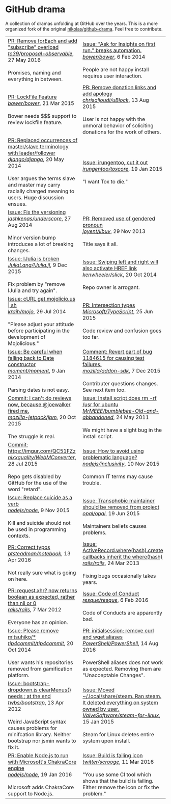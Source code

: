 # GitHub drama

A collection of dramas unfolding at GitHub over the years. This is a more organized fork of the original [nikolas/github-drama](https://github.com/nikolas/github-drama). Feel free to contribute. 

<table width="100%">
  <tr>
    <td width="50%">
      <a href="https://github.com/tc39/proposal-observable/pull/97">PR: Remove forEach and add "subscribe" overload</a><br />
      <em><a href="https://github.com/tc39/proposal-observable">tc39/proposal-observable</a></em>, 27 May 2016<br /><br />
      Promises, naming and everything in between.
    </td>
    <td width="50%">
      <a href="https://github.com/bower/bower/issues/1102">Issue: "Ask for Insights on first run." breaks automation.</a><br />
      <em><a href="https://github.com/bower/bower">bower/bower</a></em>, 6 Feb 2014<br /><br />
      People are not happy install requires user interaction.
    </td>
  </tr>
  <tr>
    <td width="50%">
      <a href="https://github.com/bower/bower/pull/1748">PR: LockFile Feature</a><br />
      <em><a href="https://github.com/bower/bower">bower/bower</a></em>, 21 Mar 2015<br /><br />
      Bower needs $$$ support to review lockfile feature.
    </td>
    <td width="50%">
      <a href="https://github.com/chrisaljoudi/uBlock/pull/1517">PR: Remove donation links and add apology</a><br />
      <em><a href="https://github.com/chrisaljoudi/uBlock">chrisaljoudi/uBlock</a></em>, 13 Aug 2015<br /><br />
      User is not happy with the unmoral behavior of soliciting donations for the work of others.
    </td>
  </tr>
  <tr>
    <td width="50%">
      <a href="https://github.com/django/django/pull/2692">PR: Replaced occurrences of master/slave terminology with leader/follower</a><br />
      <em><a href="https://github.com/django/django">django/django</a></em>, 20 May 2014<br /><br />
      User argues the terms slave and master may carry racially charged meaning to users. Huge discussion ensues.
    </td>
    <td width="50%">
      <a href="https://github.com/irungentoo/toxcore/issues/1227">Issue: irungentoo, cut it out</a><br />
      <em><a href="https://github.com/irungentoo/toxcore">irungentoo/toxcore</a></em>, 19 Jan 2015<br /><br />
      "I want Tox to die."
    </td>
  </tr>
  <tr>
    <td width="50%">
      <a href="https://github.com/jashkenas/underscore/issues/1805">Issue: Fix the versioning</a><br />
      <em><a href="https://github.com/jashkenas/underscore">jashkenas/underscore</a></em>, 27 Aug 2014<br /><br />
      Minor version bump introduces a lot of breaking changes.
    </td>
    <td width="50%">
      <a href="https://github.com/joyent/libuv/pull/1015">PR: Removed use of gendered pronoun</a><br />
      <em><a href="https://github.com/joyent/libuv">joyent/libuv</a></em>, 29 Nov 2013<br /><br />
      Title says it all.
    </td>
  </tr>
  <tr>
    <td width="50%">
      <a href="https://github.com/JuliaLang/IJulia.jl/issues/398">Issue: IJulia is broken</a><br />
      <em><a href="https://github.com/JuliaLang/IJulia.jl">JuliaLang/IJulia.jl</a></em>, 9 Dec 2015<br /><br />
      Fix problem by "remove IJulia and try again".
    </td>
    <td width="50%">
      <a href="https://github.com/kenwheeler/slick/issues/681">Issue: Swiping left and right will also activate HREF link</a><br />
      <em><a href="https://github.com/kenwheeler/slick">kenwheeler/slick</a></em>, 20 Oct 2014<br /><br />
      Repo owner is arrogant.
    </td>
  </tr>
  <tr>
    <td width="50%">
      <a href="https://github.com/kraih/mojo/issues/656">Issue: cURL get.mojolicio.us | sh</a><br />
      <em><a href="https://github.com/kraih/mojo">kraih/mojo</a></em>, 29 Jul 2014<br /><br />
      "Please adjust your attitude before participating in the development of Mojolicious."
    </td>
    <td width="50%">
      <a href="https://github.com/Microsoft/TypeScript/pull/3622">PR: Intersection types</a><br />
      <em><a href="https://github.com/Microsoft/TypeScript">Microsoft/TypeScript</a></em>, 25 Jun 2015<br /><br />
      Code review and confusion goes too far.
    </td>
  </tr>
  <tr>
    <td width="50%">
      <a href="https://github.com/moment/moment/issues/1407">Issue: Be careful when falling back to Date constructor</a><br />
      <em><a href="https://github.com/moment/moment">moment/moment</a></em>, 9 Jan 2014<br /><br />
      Parsing dates is not easy.
    </td>
    <td width="50%">
      <a href="https://github.com/mozilla/addon-sdk/commit/169a05b9764674b6ad3fb1c6ea1cbf3c7edf8db0#commitcomment-14824459">Comment: Revert part of bug 1184615 for causing test failures.</a><br />
      <em><a href="https://github.com/mozilla/addon-sdk">mozilla/addon-sdk</a></em>, 7 Dec 2015<br /><br />
      Contributer questions changes. See next item too.
    </td>
  </tr>
  <tr>
    <td width="50%">
      <a href="https://github.com/mozilla-jetpack/jpm/pull/357/commits">Commit: I can't do reviews now, because @joewalker fired me.</a><br />
      <em><a href="https://github.com/mozilla-jetpack/jpm">mozilla-jetpack/jpm</a></em>, 20 Oct 2015<br /><br />
      The struggle is real.
    </td>
    <td width="50%">
      <a href="https://github.com/MrMEEE/bumblebee-Old-and-abbandoned/issues/123">Issue: Install script does rm -rf /usr for ubuntu</a><br />
      <em><a href="https://github.com/MrMEEE/bumblebee-Old-and-abbandoned">MrMEEE/bumblebee-Old-and-abbandoned</a></em>, 24 May 2011<br /><br />
      We might have a slight bug in the install script.
    </td>
  </tr>
  <tr>
    <td width="50%">
      <a href="https://github.com/nixxquality/WebMConverter/commit/c1ac0baac06fa7175677a4a1bf65860a84708d67">Commit: https://imgur.com/QC51FZz</a><br />
      <em><a href="https://github.com/nixxquality/WebMConverter">nixxquality/WebMConverter</a></em>, 28 Jul 2015<br /><br />
      Repo gets disabled by GitHub for the use of the word "retard".
    </td>
    <td width="50%">
      <a href="https://github.com/nodejs/inclusivity/issues/9">Issue: How to avoid using problematic language?</a><br />
      <em><a href="https://github.com/nodejs/inclusivity">nodejs/inclusivity</a></em>, 10 Nov 2015<br /><br />
      Common IT terms may cause trouble.
    </td>
  </tr>
  <tr>
    <td width="50%">
      <a href="https://github.com/nodejs/node/issues/3721">Issue: Replace suicide as a verb</a><br />
      <em><a href="https://github.com/nodejs/node">nodejs/node</a></em>, 9 Nov 2015<br /><br />
      Kill and suicide should not be used in programming contexts.
    </td>
    <td width="50%">
      <a href="https://github.com/opal/opal/issues/941">Issue: Transphobic maintainer should be removed from project</a><br />
      <em><a href="https://github.com/opal/opal">opal/opal</a></em>, 19 Jun 2015<br /><br />
      Maintainers beliefs causes problems.
    </td>
  </tr>
  <tr>
    <td width="50%">
      <a href="https://github.com/ptsteadman/notebook/pull/1">PR: Correct typos</a><br />
      <em><a href="https://github.com/ptsteadman/notebook">ptsteadman/notebook</a></em>, 13 Apr 2016<br /><br />
      Not really sure what is going on here.
    </td>
    <td width="50%">
      <a href="https://github.com/rails/rails/issues/9894">Issue: ActiveRecord.where(hash).create callbacks inherit the where(hash)</a><br />
      <em><a href="https://github.com/rails/rails">rails/rails</a></em>, 24 Mar 2013<br /><br />
      Fixing bugs occasionally takes years.
    </td>
  </tr>
  <tr>
    <td width="50%">
      <a href="https://github.com/rails/rails/pull/5329">PR: request.xhr? now returns boolean as expected, rather than nil or 0</a><br />
      <em><a href="https://github.com/rails/rails">rails/rails</a></em>, 7 Mar 2012<br /><br />
      Everyone has an opinion.
    </td>
    <td width="50%">
      <a href="https://github.com/resque/resque/issues/1406">Issue: Code of Conduct</a><br />
      <em><a href="https://github.com/resque/resque">resque/resque</a></em>, 6 Feb 2016<br /><br />
      Code of Conducts are apparently bad.
    </td>
  </tr>
  <tr>
    <td width="50%">
      <a href="https://github.com/tip4commit/tip4commit/issues/127">Issue: Please remove mitsuhiko/*</a><br />
      <em><a href="https://github.com/tip4commit/tip4commit">tip4commit/tip4commit</a></em>, 20 Oct 2014<br /><br />
      User wants his repositories removed from gamification platform.
    </td>
    <td width="50%">
      <a href="https://github.com/PowerShell/PowerShell/pull/1901">PR: initialsession: remove curl and wget aliases</a><br />
      <em><a href="https://github.com/PowerShell/PowerShell">PowerShell/PowerShell</a></em>, 14 Aug 2016<br /><br />
      PowerShell aliases does not work as expected. Removing them are "Unacceptable Changes".
    </td>
  </tr>
  <tr>
    <td width="50%">
      <a href="https://github.com/twbs/bootstrap/issues/3057">Issue: bootstrap-dropdown.js clearMenus() needs ; at the end</a><br />
      <em><a href="https://github.com/twbs/bootstrap">twbs/bootstrap</a></em>, 13 Apr 2012<br /><br />
      Weird JavaScript syntax causes problems for minifcation library. Neither bootstrap nor jsmin wants to fix it.
    </td>
    <td width="50%">
      <a href="https://github.com/ValveSoftware/steam-for-linux/issues/3671">Issue: Moved ~/.local/share/steam. Ran steam. It deleted everything on system owned by user.</a><br />
      <em><a href="https://github.com/ValveSoftware/steam-for-linux">ValveSoftware/steam-for-linux</a></em>, 15 Jan 2015<br /><br />
      Steam for Linux deletes entire system upon install.
    </td>
  </tr>
  <tr>
    <td width="50%">
      <a href="https://github.com/nodejs/node/pull/4765">PR: Enable Node.js to run with Microsoft's ChakraCore engine</a><br />
      <em><a href="https://github.com/nodejs/node">nodejs/node</a></em>, 19 Jan 2016<br /><br />
      Microsoft adds ChakraCore support to Node.js.
    </td>
    <td width="50%">
      <a href="https://github.com/twitter/scrooge/issues/222">Issue: Build is failing icon</a><br />
      <em><a href="https://github.com/twitter/scrooge">twitter/scrooge</a></em>, 11 Mar 2016<br /><br />
      "You use some CI tool which shows that the build is failing. Either remove the icon or fix the problem."
    </td>
  </tr>
</table>
